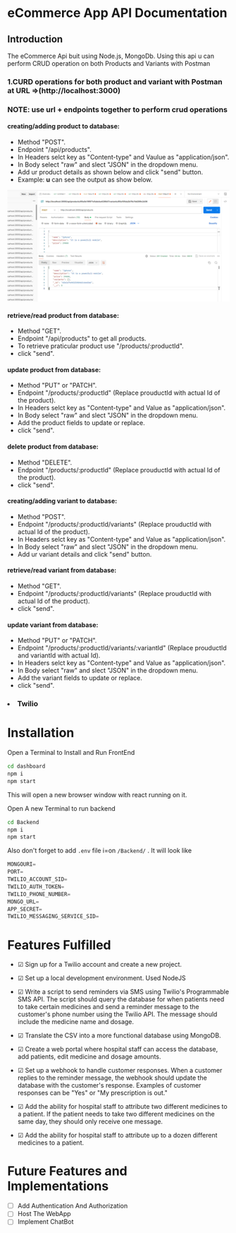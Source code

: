 # eCommerce App API Documentation
## Introduction
The eCommerce Api buit using Node.js, MongoDb. Using this api u can perform CRUD operation on both Products and Variants with Postman 

### 1.CURD operations for both product and variant with Postman at URL =>(http://localhost:3000)
### NOTE: use url + endpoints together to perform crud operations
#### creating/adding product to database:
* Method "POST".
* Endpoint "/api/products".
* In Headers selct key as "Content-type" and   Vaulue as "application/json".
* In Body select "raw" and slect "JSON" in the dropdown menu.
* Add ur product details as shown below and click "send" button.
* Example: **u** can see the output as show below.
  

![createing product](screenshots/AddProduct.png)

#### retrieve/read product from database:
* Method "GET".
* Endpoint "/api/products" to get all products.
* To retrieve praticular product use "/products/:productId".
* click "send".

#### update product from database:
* Method "PUT" or "PATCH".
* Endpoint "/products/:productId" (Replace prouductId with actual Id of the product).
* In Headers selct key as "Content-type" and   Value as "application/json".
* In Body select "raw" and slect "JSON" in the dropdown menu.
* Add the product fields to update or replace.
* click "send".

#### delete product from database:
* Method "DELETE".
* Endpoint "/products/:productId" (Replace prouductId with actual Id of the product).
* click "send".

#### creating/adding variant to database:
* Method "POST".
* Endpoint "/products/:productId/variants" (Replace prouductId with actual Id of the product).
* In Headers selct key as "Content-type" and   Value as "application/json".
* In Body select "raw" and slect "JSON" in the dropdown menu.
* Add ur variant details and click "send" button.

#### retrieve/read variant from database:
* Method "GET".
* Endpoint "/products/:productId/variants" (Replace prouductId with actual Id of the product).
* click "send".


#### update variant from database:
* Method "PUT" or "PATCH".
* Endpoint "/products/:productId/variants/:variantId" (Replace prouductId and variantId with actual Id).
* In Headers selct key as "Content-type" and   Value as "application/json".
* In Body select "raw" and slect "JSON" in the dropdown menu.
* Add the variant fields to update or replace.
* click "send".


### <li>Twilio</li>

# Installation 

Open a Terminal to Install and Run FrontEnd

```bash
cd dashboard
npm i
npm start
```

This will open a new browser window with react running on it.

Open A new Terminal to run backend

```bash
cd Backend
npm i
npm start
```

Also don't forget to add ```.env``` file i=on ```/Backend/``` . It will look like 

```js
MONGOURI=
PORT=
TWILIO_ACCOUNT_SID=
TWILIO_AUTH_TOKEN=
TWILIO_PHONE_NUMBER=
MONGO_URL=
APP_SECRET=
TWILIO_MESSAGING_SERVICE_SID=
```



# Features Fulfilled

- &#9745; Sign up for a Twilio account and create a new project.

- &#9745; Set up a local development environment. Used NodeJS

- &#9745; Write a script to send reminders via SMS using Twilio's Programmable SMS API. The script should query the database for when patients need to take certain medicines and send a reminder message to the customer's phone number using the Twilio API. The message should include the medicine name and dosage.

- &#9745; Translate the CSV into a more functional database using MongoDB. 

- &#9745; Create a web portal where hospital staff can access the database, add patients, edit medicine and dosage amounts.

- &#9745; Set up a webhook to handle customer responses. When a customer replies to the reminder message, the webhook should update the database with the customer's response. Examples of customer responses can be "Yes" or "My prescription is out."

- &#9745; Add the ability for hospital staff to attribute two different medicines to a patient. If the patient needs to take two different medicines on the same day, they should only receive one message.

- &#9745; Add the ability for hospital staff to attribute up to a dozen different medicines to a patient.

# Future Features and Implementations

- &#9744;  Add Authentication And Authorization 
- &#9744;  Host The WebApp
- &#9744;  Implement ChatBot
